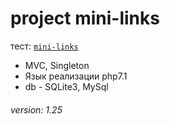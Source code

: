 # project mini-links
тест: <a href="http://nimda.biz.ua/" target="_blank">`mini-links`</a>

- MVC, Singleton
- Язык реализации php7.1
- db - SQLite3, MySql

###### version: 1.25
